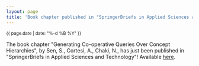 ```yaml
---
layout: page
title: 'Book chapter published in "SpringerBriefs in Applied Sciences and Technology"!'
---
```


<small>{{ page.date | date: "%-d %B %Y" }}</small>

The book chapter "Generating Co-operative Queries Over Concept Hierarchies", by Sen, S., Cortesi, A., Chaki, N., has just been published in "SpringerBriefs in Applied Sciences and Technology"! Available [here](https://doi.org/10.1007/978-3-319-28044-8_3).
